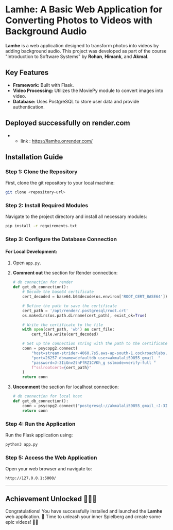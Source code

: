 
# Lamhe: A Basic Web Application for Converting Photos to Videos with Background Audio

**Lamhe** is a web application designed to transform photos into videos by adding background audio. This project was developed as part of the course "Introduction to Software Systems" by **Rohan**, **Himank**, and **Akmal**.

## Key Features
- **Framework:** Built with Flask.
- **Video Processing:** Utilizes the MoviePy module to convert images into video.
- **Database:** Uses PostgreSQL to store user data and provide authentication.
 ## Deployed successfully on render.com
 - * link : https://lamhe.onrender.com/
## Installation Guide

### Step 1: Clone the Repository
First, clone the git repository to your local machine:

```bash
git clone <repository-url>
```

### Step 2: Install Required Modules
Navigate to the project directory and install all necessary modules:

```bash
pip install -r requirements.txt
```

### Step 3: Configure the Database Connection

#### For Local Development:
1. Open `app.py`.
2. **Comment out** the section for Render connection:
   ```python
   # db connection for render
   def get_db_connection():
       # Decode the base64 certificate
       cert_decoded = base64.b64decode(os.environ['ROOT_CERT_BASE64'])

       # Define the path to save the certificate
       cert_path = '/opt/render/.postgresql/root.crt'
       os.makedirs(os.path.dirname(cert_path), exist_ok=True)

       # Write the certificate to the file
       with open(cert_path, 'wb') as cert_file:
           cert_file.write(cert_decoded)

       # Set up the connection string with the path to the certificate
       conn = psycopg2.connect(
           "host=stream-strider-4060.7s5.aws-ap-south-1.cockroachlabs.cloud "
           "port=26257 dbname=defaultdb user=akmalali59855_gmail_ "
           "password=J-3IiGnvZtnFfRZ1CVKh_g sslmode=verify-full "
           f"sslrootcert={cert_path}"
       )
       return conn
   ```

3. **Uncomment** the section for localhost connection:
   ```python
   # db connection for local host
   def get_db_connection():
       conn = psycopg2.connect("postgresql://akmalali59855_gmail_:J-3IiGnvZtnFfRZ1CVKh_g@stream-strider-4060.7s5.aws-ap-south-1.cockroachlabs.cloud:26257/defaultdb?sslmode=verify-full")
       return conn
   ```

### Step 4: Run the Application
Run the Flask application using:

```bash
python3 app.py
```

### Step 5: Access the Web Application
Open your web browser and navigate to:

```
http://127.0.0.1:5000/
```

---

## Achievement Unlocked 🎉🌟🎊
Congratulations! You have successfully installed and launched the **Lamhe** web application. 🥳 Time to unleash your inner Spielberg and create some epic videos! 🎥📸
```


